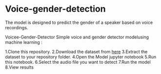 # Voice-gender-detection
The model is designed to predict the gender of a speaker based on voice recordings.

Voicee-Gender-Detector
Simple voice and gender detector modelusing machine learning :

1.Clone this repository.
2.Download the dataset from [here](https://drive.google.com/file/d/1HRbWocxwClGy9Fj1MQeugpR4vOaL9ebO/view)
3.Extract the dataset to your repository folder.
4.Open the Model jupyter notebook
5.Run this notebook.
6.Select the audio file you want to detect
7.Run the model
8.View results
